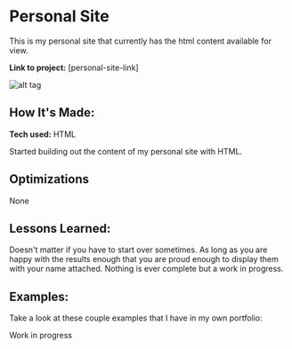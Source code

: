 # Personal Site
This is my personal site that currently has the html content available for view.

**Link to project:** [personal-site-link]

![alt tag](image-here)

## How It's Made:

**Tech used:** HTML

Started building out the content of my personal site with HTML.

## Optimizations
None

## Lessons Learned:

Doesn't matter if you have to start over sometimes. As long as you are happy with the results enough that you are proud enough to display them with your name attached. Nothing is ever complete but a work in progress.

## Examples:
Take a look at these couple examples that I have in my own portfolio:

Work in progress